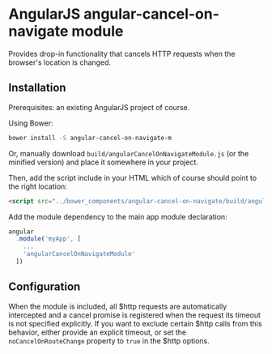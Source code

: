 # AngularJS angular-cancel-on-navigate module

Provides drop-in functionality that cancels HTTP requests when
the browser's location is changed.

## Installation

Prerequisites: an existing AngularJS project of course.

Using Bower:

```sh
bower install -S angular-cancel-on-navigate-m
```

Or, manually download `build/angularCancelOnNavigateModule.js` (or the
minified version) and place it somewhere in your project.

Then, add the script include in your HTML which of course should point to the right location:

```html
<script src="../bower_components/angular-cancel-on-navigate/build/angularCancelOnNavigateModule.js"></script>
```

Add the module dependency to the main app module declaration:

```js
angular
  .module('myApp', [
    ...
    'angularCancelOnNavigateModule'
  ])
```

## Configuration

When the module is included, all $http requests are automatically intercepted and
a cancel promise is registered when the request its timeout is not specified
explicitly. If you want to exclude certain $http calls from this behavior,
either provide an explicit timeout, or set the `noCancelOnRouteChange` property
to `true` in the $http options.
